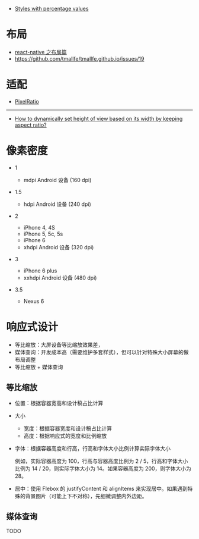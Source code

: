 - [Styles with percentage values](https://github.com/facebook/react-native/issues/364)

# 布局
- [react-native 之布局篇](https://segmentfault.com/a/1190000002658374)
- https://github.com/tmallfe/tmallfe.github.io/issues/19

# 适配
- [PixelRatio](http://reactnative.cn/docs/0.45/pixelratio.html)

---

- [How to dynamically set height of view based on its width by keeping aspect ratio?](https://stackoverflow.com/questions/37133897/how-to-dynamically-set-height-of-view-based-on-its-width-by-keeping-aspect-ratio)

# 像素密度

- 1

    - mdpi Android 设备 (160 dpi)
- 1.5

    - hdpi Android 设备 (240 dpi)
- 2

    - iPhone 4, 4S
    - iPhone 5, 5c, 5s
    - iPhone 6
    - xhdpi Android 设备 (320 dpi)

- 3

    - iPhone 6 plus
    - xxhdpi Android 设备 (480 dpi)

- 3.5

    - Nexus 6

# 响应式设计
- 等比缩放：大屏设备等比缩放效果差，
- 媒体查询：开发成本高（需要维护多套样式），但可以针对特殊大小屏幕的做布局调整
- 等比缩放 + 媒体查询

## 等比缩放
- 位置：根据容器宽高和设计稿占比计算
- 大小
    
    - 宽度：根据容器宽度和设计稿占比计算
    - 高度：根据响应式的宽度和比例缩放

- 字体：根据容器高度和行高，行高和字体大小比例计算实际字体大小

    例如，实际容器高度为 100，行高与容器高度比例为 2 / 5，行高和字体大小比例为 14 / 20，则实际字体大小为 14。如果容器高度为 200，则字体大小为 28。

- 居中：使用 Flebox 的 justifyContent 和 alignItems 来实现居中。如果遇到特殊的背景图片（可能上下不对称），先细微调整内外边距。

## 媒体查询
TODO
